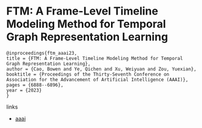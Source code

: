 # FTM: A Frame-Level Timeline Modeling Method for Temporal Graph Representation Learning

```
@inproceedings{ftm_aaai23,
title = {FTM: A Frame-Level Timeline Modeling Method for Temporal Graph Representation Learning},
author = {Cao, Bowen and Ye, Qichen and Xu, Weiyuan and Zou, Yuexian},
booktitle = {Proceedings of the Thirty-Seventh Conference on Association for the Advancement of Artificial Intelligence (AAAI)},
pages = {6888--6896},
year = {2023}
}
```

links
- [aaai](https://ojs.aaai.org/index.php/AAAI/article/view/25843)
